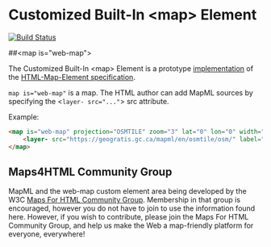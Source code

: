 
# Customized Built-In &lt;map&gt; Element

[![Build Status](https://travis-ci.org/prushforth/Web-Map-Custom-Element.svg?branch=master)](https://travis-ci.org/prushforth/Web-Map-Custom-Element)

##&lt;map is="web-map"&gt;

The Customized Built-In &lt;map&gt; Element is a prototype [implementation](http://maps4html.github.io/Web-Map-Custom-Element/) of the [HTML-Map-Element specification](http://maps4html.github.io/HTML-Map-Element/spec/).

`map is="web-map"` is a map. The HTML author can add MapML sources by specifying the &lt;`layer- src="..."`&gt; src attribute.

Example:
<!---
```
<custom-element-demo>
  <template>
    <script src="../webcomponentsjs/webcomponents-lite.js"></script>
    <link rel="import" href="web-map.html">
    <next-code-block></next-code-block>
  </template>
</custom-element-demo>
```
-->
```html
<map is="web-map" projection="OSMTILE" zoom="3" lat="0" lon="0" width="800" height="400" controls>
    <layer- src="https://geogratis.gc.ca/mapml/en/osmtile/osm/" label="OpenStreetMap" checked></layer->
</map>
```

## Maps4HTML Community Group

MapML and the web-map custom element area being developed by the W3C [Maps For HTML Community Group](http://www.w3.org/community/maps4html/).  Membership in that group is encouraged, however you do not have to join to use the information found here.  However, if you wish to contribute, please join the Maps For HTML Community Group, and help us make the Web a map-friendly platform for everyone, everywhere!
